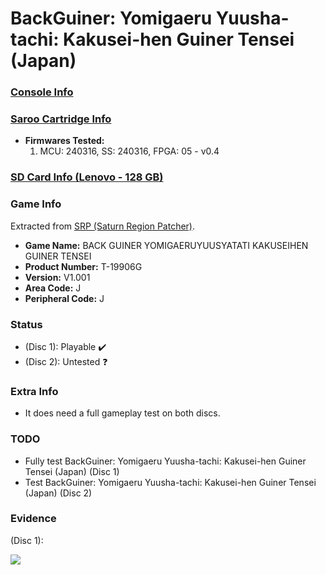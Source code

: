 # BackGuiner: Yomigaeru Yuusha-tachi: Kakusei-hen Guiner Tensei (Japan)

### [Console Info](../../../../../Info/Consoles/VA13/README.md)

### [Saroo Cartridge Info](../../../../../Info/Cartridges/RetroGameParadiseStore/1.32F/README.md)

- <b>Firmwares Tested:</b>
  1. MCU: 240316, SS: 240316, FPGA: 05 - v0.4

### [SD Card Info (Lenovo - 128 GB)](../../../../../Info/SdCards/Lenovo/128GB/fat32/README.md)

### Game Info

Extracted from [SRP (Saturn Region Patcher)](https://segaxtreme.net/resources/saturn-region-patcher.81/download).

- <b>Game Name:</b> BACK GUINER YOMIGAERUYUUSYATATI KAKUSEIHEN GUINER TENSEI
- <b>Product Number:</b> T-19906G
- <b>Version:</b> V1.001
- <b>Area Code:</b> J
- <b>Peripheral Code:</b> J

### Status

- (Disc 1): Playable :heavy_check_mark:
- (Disc 2): Untested :question:

### Extra Info

- It does need a full gameplay test on both discs.

### TODO

- Fully test BackGuiner: Yomigaeru Yuusha-tachi: Kakusei-hen Guiner Tensei (Japan) (Disc 1)
- Test BackGuiner: Yomigaeru Yuusha-tachi: Kakusei-hen Guiner Tensei (Japan) (Disc 2)

### Evidence

(Disc 1):

[![](https://img.youtube.com/vi/FsttgB6KkVA/0.jpg)](https://www.youtube.com/watch?v=FsttgB6KkVA)
